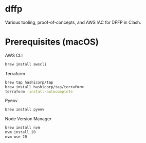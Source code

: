 # dffp
Various tooling, proof-of-concepts, and AWS IAC for DFFP in Clash.

# Prerequisites (macOS)
AWS CLI
```bash
brew install awscli
```
Terraform
```bash
brew tap hashicorp/tap
brew install hashicorp/tap/terraform
terraform -install-autocomplete
```
Pyenv
```bash
brew install pyenv
```
Node Version Manager
```bash
brew install nvm
nvm install 20
nvm use 20
```